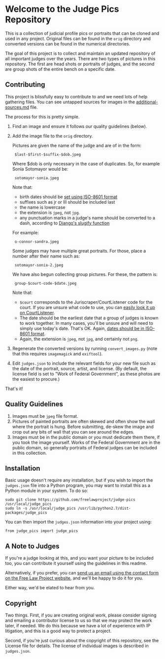Welcome to the Judge Pics Repository
====================================

This is a collection of judicial profile pics or portraits that can be cloned and used in any project. Original files can be found in the `orig` directory and converted versions can be found in the numerical directories.

The goal of this project is to collect and maintain an updated repository of all important judges over the years. There are two types of pictures in this repository. The first are head shots or portraits of judges, and the second are group shots of the entire bench on a specific date.  


Contributing
------------

This project is blissfully easy to contribute to and we need lots of help
gathering files. You can see untapped sources for images in the 
[additional-sources.md][add] file. 

The process for this is pretty simple.

1. Find an image and ensure it follows our quality guidelines
(below).

1. Add the image file to the `orig` directory.

    Pictures are given the name of the judge and are of in the form:

        $last-$first-$suffix-$dob.jpeg
    
    Where $dob is only necessary in the case of duplicates. So, for example 
    Sonia Sotomayor would be:

        sotomayor-sonia.jpeg
    
    Note that:
    
    - birth dates should be [set using ISO-8601 format][8601]
    - suffixes such as jr or III should be included last
    - the name is lowercase
    - the extension is `jpeg`, not `jpg`. 
    - any punctuation marks in a judge's name should be converted to a dash, 
      according to [Django's slugify function][slugify]
    
    For example:
    
        o-connor-sandra.jpeg
    
    Some judges may have multiple great portraits. For those, place a number 
    after their name such as:
     
        sotomayor-sonia-2.jpeg
        
    We have also begun collecting group pictures. For these, the pattern is:
    
        group-$court-code-$date.jpeg
    
    Note that:
    
    - `$court` corresponds to the Juriscraper/CourtListener code for the court.
      If you are unsure what code to use, you can [easily look it up on 
      CourtListener][codes].
    - The date should be the earliest date that a group of judges is known to 
      work together. In many cases, you'll be unsure and will need to simply use
      today's date. That's OK. Again, [dates should be in ISO-8601 
      format][8601].
    - Again, the extension is `jpeg`, not `jpg`, and certainly not `png`.
        
    
1. Regenerate the converted versions by running `convert_images.py` (note that
this requires `imagemagick` and `exiftool`).

1. Edit `judges.json` to include the relevant fields for your new file such as 
   the date of the portrait, source, artist, and license. (By default, the 
   license field is set to "Work of Federal Government", as these photos are 
   the easiest to procure.)

That's it!


Quality Guidelines
------------------

1. Images must be `jpeg` file format.
1. Pictures of painted portraits are often skewed and often show the wall where 
   the portrait is hung. Before submitting, de-skew the image and crop out 
   any bits of wall that you can see around the edges.
1. Images must be in the public domain or you must dedicate them there, if you 
   took the image yourself. Works of the Federal Government are in the public
   domain, so generally portraits of Federal judges can be included in this 
   collection.


Installation
------------

Basic usage doesn't require any installation, but if you wish to import the 
`judges.json` file into a Python program, you may want to install this as a 
Python module in your system. To do so:

    sudo git clone https://github.com/freelawproject/judge-pics /usr/local/judge_pics
    sudo ln -s /usr/local/judge_pics /usr/lib/python2.7/dist-packages/judge_pics

You can then import the `judges.json` information into your project using:

    from judge_pics import judge_pics


A Note to Judges
----------------
If you're a judge looking at this, and you want your picture to be included too,
you can contribute it yourself using the guidelines in this readme. 

Alternatively, if you prefer, you can [send us an email using the contact form 
on the Free Law Project website][contact], and we'll be happy to do it for you.

Either way, we'd be elated to hear from you.


Copyright
---------

Two things. First, if you are creating original work, please consider signing
and emailing a contributor license to us so that we may protect the work later,
if needed. We do this because we have a lot of experience with IP litigation,
and this is a good way to protect a project.

Second, if you're just curious about the copyright of this repository, see the
License file for details. The license of individual images is described in 
`judges.json`.


[add]: https://github.com/freelawproject/judge-pics/blob/master/additional-sources.md
[slugify]: https://docs.djangoproject.com/en/1.8/_modules/django/utils/text/#slugify
[8601]: http://en.wikipedia.org/wiki/ISO_8601
[contact]: http://freelawproject.org/contact/
[codes]: https://www.courtlistener.com/api/jurisdictions/
